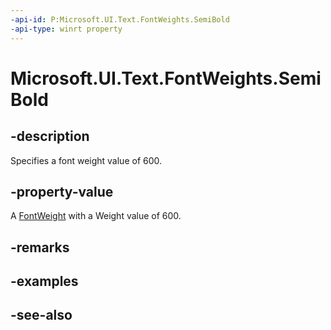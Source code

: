 ```yaml
---
-api-id: P:Microsoft.UI.Text.FontWeights.SemiBold
-api-type: winrt property
---
```


<!-- Property syntax
public Windows.UI.Text.FontWeight SemiBold { get; }
-->

# Microsoft.UI.Text.FontWeights.SemiBold

## -description

Specifies a font weight value of 600.

## -property-value

A [FontWeight](fontweight.md) with a Weight value of 600.

## -remarks

## -examples

## -see-also
